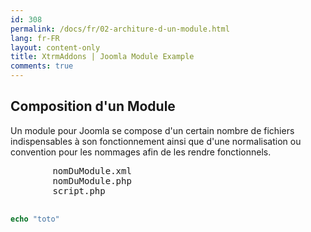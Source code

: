 ```yaml
---
id: 308
permalink: /docs/fr/02-architure-d-un-module.html
lang: fr-FR
layout: content-only
title: XtrmAddons | Joomla Module Example
comments: true
---
```


<div class="main-content d-flex">
  <div class="p-2 flex-grow-1">       
    <h2>Composition d'un Module</h2>
      <p class="justify">
        Un module pour Joomla se compose d'un certain nombre de fichiers indispensables 
        à son fonctionnement ainsi que d'une normalisation ou convention pour les nommages 
        afin de les rendre fonctionnels.
      </p>
      <pre>
        nomDuModule.xml
        nomDuModule.php
        script.php
      </pre>
  </div>
</div>

```php
echo "toto"
```